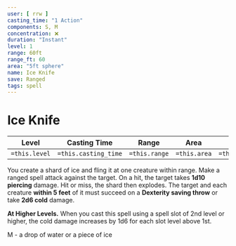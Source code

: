 ```yaml
---
user: [ rrw ]
casting_time: "1 Action"
components: S, M
concentration: ❌
duration: "Instant"
level: 1
range: 60ft
range_ft: 60
area: "5ft sphere"
name: Ice Knife
save: Ranged
tags: spell
---
```

# Ice Knife

| **Level** | **Casting Time** | **Range** | **Area** | **Duration** | **Save** | **Components** | **Concentration** |
|:---:|:---:|:---:|:---:|:---:|:---:|:---:|:---:|
| `=this.level` | `=this.casting_time` | `=this.range` | `=this.area` | `=this.duration` | `=this.save` | `=this.components` | `=this.concentration` |

You create a shard of ice and fling it at one creature within range. Make a ranged spell attack against the target. On a hit, the target takes **1d10 piercing** damage. Hit or miss, the shard then explodes. The target and each creature **within 5 feet** of it must succeed on a **Dexterity saving throw** or take **2d6 cold** damage.

**At Higher Levels.** When you cast this spell using a spell slot of 2nd level or higher, the cold damage increases by 1d6 for each slot level above 1st.

M - a drop of water or a piece of ice